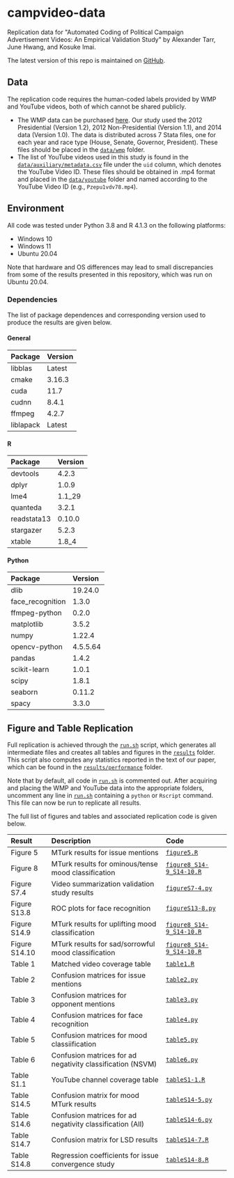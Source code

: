 # campvideo-data
Replication data for "Automated Coding of Political Campaign Advertisement Videos: An Empirical Validation Study" by Alexander Tarr, June Hwang, and Kosuke Imai.

The latest version of this repo is maintained on [GitHub](https://github.com/atarr3/campvideo-data/tree/code-ocean).

## Data
The replication code requires the human-coded labels provided by WMP and YouTube videos, both of which cannot be shared publicly. 
- The WMP data can be purchased [here](https://mediaproject.wesleyan.edu/dataaccess/). Our study used the 2012 Presidential (Version 1.2), 2012 Non-Presidential (Version 1.1), and 2014 data (Version 1.0). The data is distributed across 7 Stata files, one for each year and race type (House, Senate, Governor, President). These files should be placed in the [``data/wmp``](data/wmp) folder.
- The list of YouTube videos used in this study is found in the [``data/auxiliary/metadata.csv``](data/auxiliary/metadata.csv) file under the ``uid`` column, which denotes the YouTube Video ID. These files should be obtained in .mp4 format and placed in the [``data/youtube``](data/youtube) folder and named according to the YouTube Video ID (e.g., ``Pzepu1vdv78.mp4``).

## Environment
All code was tested under Python 3.8 and R 4.1.3 on the following platforms:
- Windows 10
- Windows 11
- Ubuntu 20.04

Note that hardware and OS differences may lead to small discrepancies from some of the results presented in this repository, which was run on Ubuntu 20.04.

### Dependencies
The list of package dependences and corresponding version used to produce the results are given below.

#### General
| Package   | Version |
| :-------- | :------ |
| libblas   | Latest  |
| cmake     | 3.16.3  |
| cuda      | 11.7    |
| cudnn     | 8.4.1   |
| ffmpeg    | 4.2.7   |
| liblapack | Latest  |

#### R
| Package     | Version |
| :---------- | :------ |
| devtools    | 4.2.3   |
| dplyr       | 1.0.9   |
| lme4        | 1.1_29  |
| quanteda    | 3.2.1   |
| readstata13 | 0.10.0  |
| stargazer   | 5.2.3   |
| xtable      | 1.8_4   |

#### Python
| Package          | Version  |
| :--------------- | :------- |
| dlib             | 19.24.0  |
| face_recognition | 1.3.0    |
| ffmpeg-python    | 0.2.0    |
| matplotlib       | 3.5.2    |
| numpy            | 1.22.4   |
| opencv-python    | 4.5.5.64 |
| pandas           | 1.4.2    |
| scikit-learn     | 1.0.1    |
| scipy            | 1.8.1    |
| seaborn          | 0.11.2   |
| spacy            | 3.3.0    |

## Figure and Table Replication
Full replication is achieved through the [``run.sh``](code/run.sh) script, which generates all intermediate files and creates all tables and figures in the [``results``](results) folder. This script also computes any statistics reported in the text of our paper, which can be found in the [``results/performance``](results/performance) folder. 

Note that by default, all code in [``run.sh``](code/run.sh) is commented out. After acquiring and placing the WMP and YouTube data into the appropriate folders, uncomment any line in [``run.sh``](code/run.sh) containing a ``python`` or ``Rscript`` command. This file can now be run to replicate all results.

The full list of figures and tables and associated replication code is given below.

| Result        | Description                                                | Code                                                      |
| :------------ | :--------------------------------------------------------- | :-------------------------------------------------------- |
| Figure 5      | MTurk results for issue mentions                           | [``figure5.R``](code/figure5.R)                           |
| Figure 8      | MTurk results for ominous/tense mood classification        | [``figure8_S14-9_S14-10.R``](code/figure8_S14-9_S14-10.R) |
| Figure S7.4   | Video summarization validation study results               | [``figureS7-4.py``](code/figureS7-4.py)                   |
| Figure S13.8  | ROC plots for face recognition                             | [``figureS13-8.py``](code/figureS13-8.py)                 |
| Figure S14.9  | MTurk results for uplifting mood classification            | [``figure8_S14-9_S14-10.R``](code/figure8_S14-9_S14-10.R) |
| Figure S14.10 | MTurk results for sad/sorrowful mood classification        | [``figure8_S14-9_S14-10.R``](code/figure8_S14-9_S14-10.R) |
| Table 1       | Matched video coverage table                               | [``table1.R``](code/table1.R)                             |
| Table 2       | Confusion matrices for issue mentions                      | [``table2.py``](code/table2.py)                           |
| Table 3       | Confusion matrices for opponent mentions                   | [``table3.py``](code/table3.py)                           |
| Table 4       | Confusion matrices for face recognition                    | [``table4.py``](code/table4.py)                           |
| Table 5       | Confusion matrices for mood classiification                | [``table5.py``](code/table5.py)                           |
| Table 6       | Confusion matrices for ad negativity classification (NSVM) | [``table6.py``](code/table6.py)                           |
| Table S1.1    | YouTube channel coverage table                             | [``tableS1-1.R``](code/tableS1-1.R)                       |
| Table S14.5   | Confusion matrix for mood MTurk results                    | [``tableS14-5.py``](code/tableS14-5.py)                   |
| Table S14.6   | Confusion matrices for ad negativity classification (All)  | [``tableS14-6.py``](code/tableS14-6.py)                   |
| Table S14.7   | Confusion matrix for LSD results                           | [``tableS14-7.R``](code/tableS14-7.R)                     |
| Table S14.8   | Regression coefficients for issue convergence study        | [``tableS14-8.R``](code/tableS14-8.R)                     |
